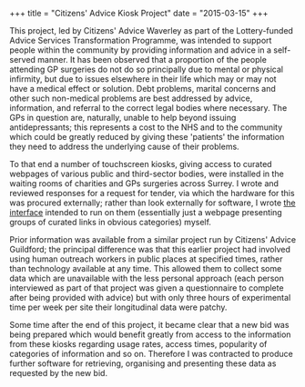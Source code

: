 +++
title = "Citizens' Advice Kiosk Project"
date = "2015-03-15"
+++

This project, led by Citizens' Advice Waverley as part of the Lottery-funded Advice Services Transformation Programme, was intended to support people within the community by providing information and advice in a self-served manner. It has been observed that a proportion of the people attending GP surgeries do not do so principally due to mental or physical infirmity, but due to issues elsewhere in their life which may or may not have a medical effect or solution. Debt problems, marital concerns and other such non-medical problems are best addressed by advice, information, and referral to the correct legal bodies where necessary. The GPs in question are, naturally, unable to help beyond issuing antidepressants; this represents a cost to the NHS and to the community which could be greatly reduced by giving these 'patients' the information they need to address the underlying cause of their problems.

To that end a number of touchscreen kiosks, giving access to curated webpages of various public and third-sector bodies, were installed in the waiting rooms of charities and GPs surgeries across Surrey. I wrote and reviewed responses for a request for tender, via which the hardware for this was procured externally; rather than look externally for software, I wrote [the interface](https://github.com/Xymist/waverley-terminal-deployed) intended to run on them (essentially just a webpage presenting groups of curated links in obvious categories) myself.

Prior information was available from a similar project run by Citizens' Advice Guildford; the principal difference was that this earlier project had involved using human outreach workers in public places at specified times, rather than technology available at any time. This allowed them to collect some data which are unavailable with the less personal approach (each person interviewed as part of that project was given a questionnaire to complete after being provided with advice) but with only three hours of experimental time per week per site their longitudinal data were patchy.

Some time after the end of this project, it became clear that a new bid was being prepared which would benefit greatly from access to the information from these kiosks regarding usage rates, access times, popularity of categories of information and so on. Therefore I was contracted to produce further software for retrieving, organising and presenting these data as requested by the new bid.
